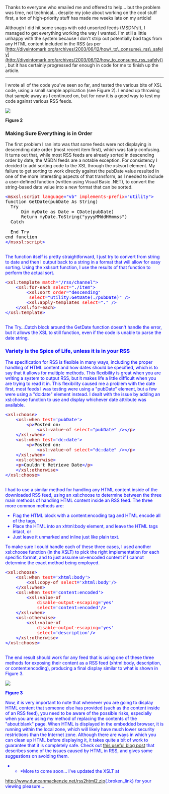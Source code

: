 Thanks to everyone who emailed me and offered to help... but the problem was time, not technical... despite my joke about working on the cool stuff first, a ton of high-priority stuff has made me weeks late on my article!

Although I did hit some snags with odd unsorted feeds (MSDN's!), I managed to get everything working the way I wanted. I'm still a little unhappy with the system because I don't strip out potentially bad tags from any HTML content included in the RSS (as per [http://diveintomark.org/archives/2003/06/12/how\_to\_consume\_rss\_safely](http://diveintomark.org/archives/2003/06/12/how_to_consume_rss_safely)) , but it has certainly progressed far enough in code for me to finish up the article.

* * *

I wrote all of the code you've seen so far, and tested the various bits of XSL code, using a small sample application (see Figure 2). I ended up throwing that sample away as I continued on, but for now it is a good way to test my code against various RSS feeds.
   

  
<img src="http://www.duncanmackenzie.net/rssviewer.jpg" border="0" />
  
**Figure 2** 

### Making Sure Everything is in Order

The first problem I ran into was that some feeds were not displaying in descending date order (most recent item first), which was fairly confusing. It turns out that, while most RSS feeds are already sorted in descending order by date, the MSDN feeds are a notable exception. For consistency I decided to add sorting code to the XSL through the xsl:sort element. My failure to get sorting to work directly against the pubDate value resulted in one of the more interesting aspects of that transform, as I needed to include a user-defined function (written using Visual Basic .NET), to convert the string-based date value into a new format that can be sorted.

<pre class="code"><font color="#000000"><font color="#0000FF">&lt;<font color="#800000">msxsl:script <font color="#FF0000">language<font color="#0000FF">="vb" <font color="#FF0000">implements-prefix<font color="#0000FF">="utility"&gt;
<font color="#000000">function GetDate(pubDate As String)
  Try
      Dim myDate as Date = CDate(pubDate)
      Return myDate.ToString("yyyyMMddHHmmss")
  Catch
  
  End Try
end function
<font color="#0000FF">&lt;/<font color="#800000">msxsl:script<font color="#0000FF">&gt;

</pre>

The function itself is pretty straightforward, I just try to convert from string to date and then I output back to a string in a format that will allow for easy sorting. Using the xsl:sort function, I use the results of that function to perform the actual sort.

<pre class="code"><font color="#000000"><font color="#0000FF">&lt;<font color="#800000">xsl:template <font color="#FF0000">match<font color="#0000FF">="/rss/channel"&gt;
    &lt;<font color="#800000">xsl:for-each <font color="#FF0000">select<font color="#0000FF">="./item"&gt;
        &lt;<font color="#800000">xsl:sort <font color="#FF0000">order<font color="#0000FF">="descending"
         <font color="#FF0000">select<font color="#0000FF">="utility:GetDate(./pubDate)" /&gt;
        &lt;<font color="#800000">xsl:apply-templates <font color="#FF0000">select<font color="#0000FF">="." /&gt;
    &lt;/<font color="#800000">xsl:for-each<font color="#0000FF">&gt;
&lt;/<font color="#800000">xsl:template<font color="#0000FF">&gt;

</pre>

The Try…Catch block around the GetDate function doesn't handle the error, but it allows the XSL to still function, even if the code is unable to parse the date string.

### Variety is the Spice of Life, unless it is in your RSS

The specification for RSS is flexible in many ways, including the proper handling of HTML content and how dates should be specified, which is to say that it allows for multiple methods. This flexibility is great when you are writing a system to output RSS, but it makes life a little difficult when you are trying to read it in. This flexibility caused me a problem with the date first, most feeds I was testing were using a "pubDate" element, but a few were using a "dc:date" element instead. I dealt with the issue by adding an xsl:choose function to use and display whichever date attribute was available.

<pre class="code"><font color="#000000"><font color="#0000FF">&lt;<font color="#800000">xsl:choose<font color="#0000FF">&gt;
    &lt;<font color="#800000">xsl:when <font color="#FF0000">test<font color="#0000FF">='pubDate'&gt;
        &lt;<font color="#800000">p<font color="#0000FF">&gt;<font color="#000000">Posted on: 
            <font color="#0000FF">&lt;<font color="#800000">xsl:value-of <font color="#FF0000">select<font color="#0000FF">="pubDate" /&gt;&lt;/<font color="#800000">p<font color="#0000FF">&gt;
    &lt;/<font color="#800000">xsl:when<font color="#0000FF">&gt;
    &lt;<font color="#800000">xsl:when <font color="#FF0000">test<font color="#0000FF">='dc:date'&gt;
        &lt;<font color="#800000">p<font color="#0000FF">&gt;<font color="#000000">Posted on: 
            <font color="#0000FF">&lt;<font color="#800000">xsl:value-of <font color="#FF0000">select<font color="#0000FF">="dc:date" /&gt;&lt;/<font color="#800000">p<font color="#0000FF">&gt;
    &lt;/<font color="#800000">xsl:when<font color="#0000FF">&gt;
    &lt;<font color="#800000">xsl:otherwise<font color="#0000FF">&gt;
    &lt;<font color="#800000">p<font color="#0000FF">&gt;<font color="#000000">Couldn't Retrieve Date<font color="#0000FF">&lt;/<font color="#800000">p<font color="#0000FF">&gt;
    &lt;/<font color="#800000">xsl:otherwise<font color="#0000FF">&gt;
&lt;/<font color="#800000">xsl:choose<font color="#0000FF">&gt;

</pre>

I had to use a similar method for handling any HTML content inside of the downloaded RSS feed, using an xsl:choose to determine between the three main methods of handling HTML content inside an RSS feed. The three more common methods are:

  * Flag the HTML block with a content:encoding tag and HTML encode all of the tags,
  * Place the HTML into an xhtml:body element, and leave the HTML tags intact, or
  * Just leave it unmarked and inline just like plain text.

To make sure I could handle each of these three cases, I used another xsl:choose function (in the XSLT) to pick the right implementation for each specific format, and to just assume un-encoded content if I cannot determine the exact method being employed.

<pre class="code"><font color="#000000"><font color="#0000FF">&lt;<font color="#800000">xsl:choose<font color="#0000FF">&gt;
    &lt;<font color="#800000">xsl:when <font color="#FF0000">test<font color="#0000FF">='xhtml:body'&gt;
        &lt;<font color="#800000">xsl:copy-of <font color="#FF0000">select<font color="#0000FF">='xhtml:body'/&gt;
    &lt;/<font color="#800000">xsl:when<font color="#0000FF">&gt;
    &lt;<font color="#800000">xsl:when <font color="#FF0000">test<font color="#0000FF">='content:encoded'&gt;
        &lt;<font color="#800000">xsl:value-of <font color="#FF00FF">
            <font color="#FF0000">disable-output-escaping<font color="#0000FF">='yes'
            <font color="#FF0000">select<font color="#0000FF">='content:encoded'/&gt;
    &lt;/<font color="#800000">xsl:when<font color="#0000FF">&gt;
    &lt;<font color="#800000">xsl:otherwise<font color="#0000FF">&gt;
        &lt;<font color="#800000">xsl:value-of
            <font color="#FF0000">disable-output-escaping<font color="#0000FF">='yes'
            <font color="#FF0000">select<font color="#0000FF">='description'/&gt;
    &lt;/<font color="#800000">xsl:otherwise<font color="#0000FF">&gt;
&lt;/<font color="#800000">xsl:choose<font color="#0000FF">&gt;

</pre>

The end result should work for any feed that is using one of these three methods for exposing their content as a RSS feed (xhtml:body, description, or content:encoding), producing a final display similar to what is shown in Figure 3.

<img src="http://www.duncanmackenzie.net/Figure3.png" border="0" />
  
**Figure 3**

Now, it is very important to note that whenever you are going to display HTML content that someone else has provided (such as the content inside of an RSS feed), you need to be aware of the possible risks, especially when you are using my method of replacing the contents of the "about:blank" page. When HTML is displayed in the embedded browser, it is running within the local zone, which will likely have much lower security restrictions than the Internet zone. Although there are ways in which you can clean up HTML before displaying it, it takes quite a bit of work to guarantee that it is completely safe. Check out [this useful blog post](http://diveintomark.org/archives/2003/06/12/how_to_consume_rss_safely) that describes some of the issues caused by HTML in RSS, and gives some suggestions on avoiding them. 

* * *More to come soon... I've updated the XSLT at 

<http://www.duncanmackenzie.net/rss2html2.zip>{.broken_link} for your viewing pleasure...